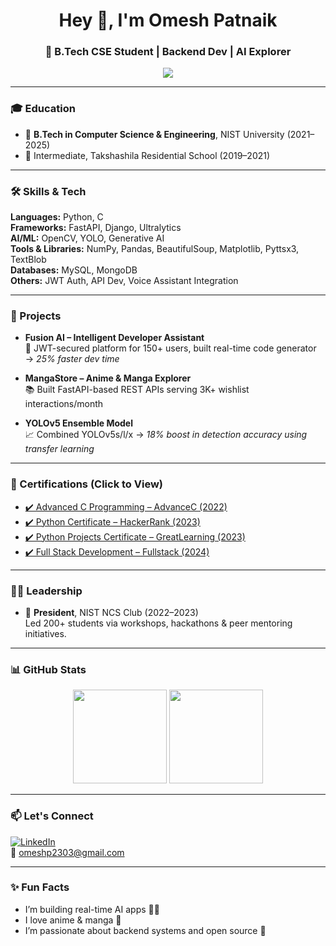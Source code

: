 <h1 align="center">Hey 👋, I'm Omesh Patnaik</h1>
<h3 align="center">🚀 B.Tech CSE Student | Backend Dev | AI Explorer</h3>

<p align="center">
  <img src="https://readme-typing-svg.herokuapp.com?lines=Backend+Engineer+%7C+FastAPI+%7C+Django+%7C+YOLO+%7C+AI+Enthusiast;Always+learning+and+building+cool+things!&center=true&width=500&height=45" />
</p>

---

### 🎓 Education
- 🏫 **B.Tech in Computer Science & Engineering**, NIST University (2021–2025)
- 🎒 Intermediate, Takshashila Residential School (2019–2021)

---

### 🛠️ Skills & Tech

**Languages:** Python, C  
**Frameworks:** FastAPI, Django, Ultralytics  
**AI/ML:** OpenCV, YOLO, Generative AI  
**Tools & Libraries:** NumPy, Pandas, BeautifulSoup, Matplotlib, Pyttsx3, TextBlob  
**Databases:** MySQL, MongoDB  
**Others:** JWT Auth, API Dev, Voice Assistant Integration  

---

### 🧪 Projects

- **Fusion AI – Intelligent Developer Assistant**  
  🔐 JWT-secured platform for 150+ users, built real-time code generator → *25% faster dev time*

- **MangaStore – Anime & Manga Explorer**  
  📚 Built FastAPI-based REST APIs serving 3K+ wishlist interactions/month

- **YOLOv5 Ensemble Model**  
  📈 Combined YOLOv5s/l/x → *18% boost in detection accuracy using transfer learning*

---

### 🏅 Certifications (Click to View)

- [✔️ Advanced C Programming – AdvanceC (2022)](https://drive.google.com/file/d/10ZrsXePE22wLy2KUdpAIiMMQ4yvjfoZa/view?usp=sharing)
- [✔️ Python Certificate – HackerRank (2023)](https://drive.google.com/file/d/10Tn8IxlFKaRkzeisA8ZlJJ6s_OXw-oY9/view?usp=sharing)
- [✔️ Python Projects Certificate – GreatLearning (2023)](https://drive.google.com/file/d/10PAi15XvFd-F9Rs_A4_f8hmCvNU1kyXl/view?usp=drivesdk)
- [✔️ Full Stack Development – Fullstack (2024)](https://drive.google.com/file/d/10dJAgHnsaHoDeuWvddslwoxWViyzOhgn/view?usp=sharing)

---

### 👨‍💼 Leadership

- 👑 **President**, NIST NCS Club (2022–2023)  
  Led 200+ students via workshops, hackathons & peer mentoring initiatives.

---

### 📊 GitHub Stats

<p align="center">
  <img src="https://github-readme-stats.vercel.app/api?username=omeshpatnaik&show_icons=true&theme=radical" height="150"/> 
  <img src="https://github-readme-stats.vercel.app/api/top-langs/?username=omeshpatnaik&layout=compact&theme=radical" height="150"/>
</p>

---

### 📫 Let's Connect

[![LinkedIn](https://img.shields.io/badge/LinkedIn-blue?style=for-the-badge&logo=linkedin)](https://www.linkedin.com/in/omeshpatnaik)  
📩 omeshp2303@gmail.com

---

### ✨ Fun Facts

- I’m building real-time AI apps 👨‍💻  
- I love anime & manga 📖  
- I’m passionate about backend systems and open source 🚀

